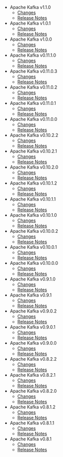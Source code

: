 
<!---
# Licensed to the Apache Software Foundation (ASF) under one
# or more contributor license agreements.  See the NOTICE file
# distributed with this work for additional information
# regarding copyright ownership.  The ASF licenses this file
# to you under the Apache License, Version 2.0 (the
# "License"); you may not use this file except in compliance
# with the License.  You may obtain a copy of the License at
#
#     http://www.apache.org/licenses/LICENSE-2.0
#
# Unless required by applicable law or agreed to in writing, software
# distributed under the License is distributed on an "AS IS" BASIS,
# WITHOUT WARRANTIES OR CONDITIONS OF ANY KIND, either express or implied.
# See the License for the specific language governing permissions and
# limitations under the License.
-->
* Apache Kafka v1.1.0
    * [Changes](1.1.0/CHANGES.1.1.0.html)
    * [Release Notes](1.1.0/RELEASENOTES.1.1.0.html)
* Apache Kafka v1.0.1
    * [Changes](1.0.1/CHANGES.1.0.1.html)
    * [Release Notes](1.0.1/RELEASENOTES.1.0.1.html)
* Apache Kafka v1.0.0
    * [Changes](1.0.0/CHANGES.1.0.0.html)
    * [Release Notes](1.0.0/RELEASENOTES.1.0.0.html)
* Apache Kafka v0.11.1.0
    * [Changes](0.11.1.0/CHANGES.0.11.1.0.html)
    * [Release Notes](0.11.1.0/RELEASENOTES.0.11.1.0.html)
* Apache Kafka v0.11.0.3
    * [Changes](0.11.0.3/CHANGES.0.11.0.3.html)
    * [Release Notes](0.11.0.3/RELEASENOTES.0.11.0.3.html)
* Apache Kafka v0.11.0.2
    * [Changes](0.11.0.2/CHANGES.0.11.0.2.html)
    * [Release Notes](0.11.0.2/RELEASENOTES.0.11.0.2.html)
* Apache Kafka v0.11.0.1
    * [Changes](0.11.0.1/CHANGES.0.11.0.1.html)
    * [Release Notes](0.11.0.1/RELEASENOTES.0.11.0.1.html)
* Apache Kafka v0.11.0.0
    * [Changes](0.11.0.0/CHANGES.0.11.0.0.html)
    * [Release Notes](0.11.0.0/RELEASENOTES.0.11.0.0.html)
* Apache Kafka v0.10.2.2
    * [Changes](0.10.2.2/CHANGES.0.10.2.2.html)
    * [Release Notes](0.10.2.2/RELEASENOTES.0.10.2.2.html)
* Apache Kafka v0.10.2.1
    * [Changes](0.10.2.1/CHANGES.0.10.2.1.html)
    * [Release Notes](0.10.2.1/RELEASENOTES.0.10.2.1.html)
* Apache Kafka v0.10.2.0
    * [Changes](0.10.2.0/CHANGES.0.10.2.0.html)
    * [Release Notes](0.10.2.0/RELEASENOTES.0.10.2.0.html)
* Apache Kafka v0.10.1.2
    * [Changes](0.10.1.2/CHANGES.0.10.1.2.html)
    * [Release Notes](0.10.1.2/RELEASENOTES.0.10.1.2.html)
* Apache Kafka v0.10.1.1
    * [Changes](0.10.1.1/CHANGES.0.10.1.1.html)
    * [Release Notes](0.10.1.1/RELEASENOTES.0.10.1.1.html)
* Apache Kafka v0.10.1.0
    * [Changes](0.10.1.0/CHANGES.0.10.1.0.html)
    * [Release Notes](0.10.1.0/RELEASENOTES.0.10.1.0.html)
* Apache Kafka v0.10.0.2
    * [Changes](0.10.0.2/CHANGES.0.10.0.2.html)
    * [Release Notes](0.10.0.2/RELEASENOTES.0.10.0.2.html)
* Apache Kafka v0.10.0.1
    * [Changes](0.10.0.1/CHANGES.0.10.0.1.html)
    * [Release Notes](0.10.0.1/RELEASENOTES.0.10.0.1.html)
* Apache Kafka v0.10.0.0
    * [Changes](0.10.0.0/CHANGES.0.10.0.0.html)
    * [Release Notes](0.10.0.0/RELEASENOTES.0.10.0.0.html)
* Apache Kafka v0.9.1.0
    * [Changes](0.9.1.0/CHANGES.0.9.1.0.html)
    * [Release Notes](0.9.1.0/RELEASENOTES.0.9.1.0.html)
* Apache Kafka v0.9.1
    * [Changes](0.9.1/CHANGES.0.9.1.html)
    * [Release Notes](0.9.1/RELEASENOTES.0.9.1.html)
* Apache Kafka v0.9.0.2
    * [Changes](0.9.0.2/CHANGES.0.9.0.2.html)
    * [Release Notes](0.9.0.2/RELEASENOTES.0.9.0.2.html)
* Apache Kafka v0.9.0.1
    * [Changes](0.9.0.1/CHANGES.0.9.0.1.html)
    * [Release Notes](0.9.0.1/RELEASENOTES.0.9.0.1.html)
* Apache Kafka v0.9.0.0
    * [Changes](0.9.0.0/CHANGES.0.9.0.0.html)
    * [Release Notes](0.9.0.0/RELEASENOTES.0.9.0.0.html)
* Apache Kafka v0.8.2.2
    * [Changes](0.8.2.2/CHANGES.0.8.2.2.html)
    * [Release Notes](0.8.2.2/RELEASENOTES.0.8.2.2.html)
* Apache Kafka v0.8.2.1
    * [Changes](0.8.2.1/CHANGES.0.8.2.1.html)
    * [Release Notes](0.8.2.1/RELEASENOTES.0.8.2.1.html)
* Apache Kafka v0.8.2.0
    * [Changes](0.8.2.0/CHANGES.0.8.2.0.html)
    * [Release Notes](0.8.2.0/RELEASENOTES.0.8.2.0.html)
* Apache Kafka v0.8.1.2
    * [Changes](0.8.1.2/CHANGES.0.8.1.2.html)
    * [Release Notes](0.8.1.2/RELEASENOTES.0.8.1.2.html)
* Apache Kafka v0.8.1.1
    * [Changes](0.8.1.1/CHANGES.0.8.1.1.html)
    * [Release Notes](0.8.1.1/RELEASENOTES.0.8.1.1.html)
* Apache Kafka v0.8.1
    * [Changes](0.8.1/CHANGES.0.8.1.html)
    * [Release Notes](0.8.1/RELEASENOTES.0.8.1.html)
